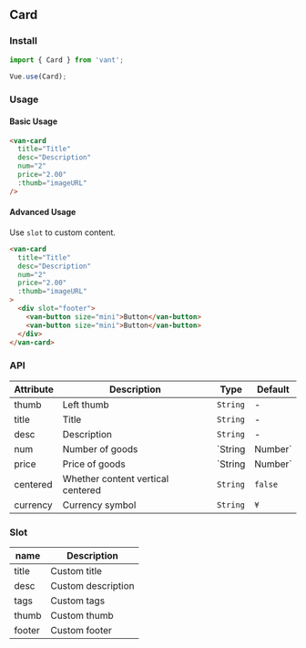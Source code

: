 ## Card

### Install
``` javascript
import { Card } from 'vant';

Vue.use(Card);
```

### Usage

#### Basic Usage

```html
<van-card
  title="Title"
  desc="Description"
  num="2"
  price="2.00"
  :thumb="imageURL"
/>
```

#### Advanced Usage
Use `slot` to custom content.

```html
<van-card
  title="Title"
  desc="Description"  
  num="2"
  price="2.00"
  :thumb="imageURL"
>
  <div slot="footer">
    <van-button size="mini">Button</van-button>
    <van-button size="mini">Button</van-button>
  </div>
</van-card>
```

### API

| Attribute | Description | Type | Default |
|-----------|-----------|-----------|-------------|
| thumb | Left thumb | `String` | - |
| title | Title | `String` | - |
| desc | Description | `String` | - |
| num | Number of goods | `String | Number` | - |
| price | Price of goods | `String | Number` | - |
| centered | Whether content vertical centered | `String` | `false` |
| currency | Currency symbol |  `String` | `¥` |

### Slot

| name | Description |
|-----------|-----------|
| title | Custom title |
| desc | Custom description |
| tags | Custom tags |
| thumb | Custom thumb |
| footer | Custom footer |
